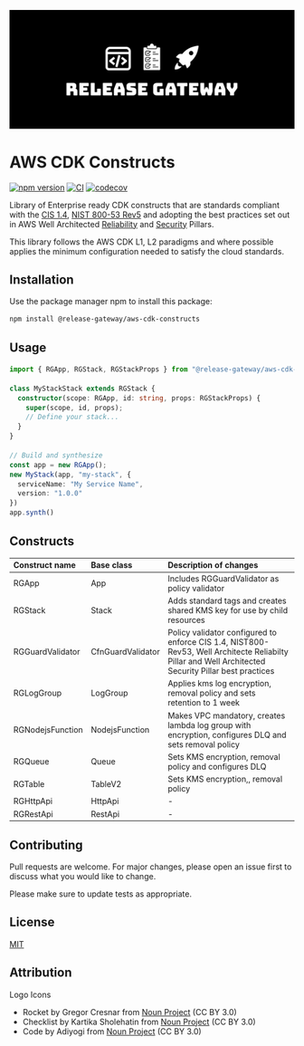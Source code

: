 ![Release Gateway](https://raw.githubusercontent.com/Release-Gateway/aws-cdk-constructs/master/logo.png)

# AWS CDK Constructs

[![npm version](https://badge.fury.io/js/@release-gateway%2Faws-cdk-constructs.svg)](https://www.npmjs.com/package/@release-gateway/aws-cdk-constructs) [![CI](https://github.com/Release-Gateway/aws-cdk-constructs/actions/workflows/workflow.yml/badge.svg)](https://github.com/Release-Gateway/aws-cdk-constructs/actions/workflows/workflow.yml) [![codecov](https://codecov.io/gh/Release-Gateway/aws-cdk-constructs/graph/badge.svg?token=QI7BVOB3SA)](https://codecov.io/gh/Release-Gateway/aws-cdk-constructs)

Library of Enterprise ready CDK constructs that are standards compliant with the [CIS 1.4](https://docs.aws.amazon.com/audit-manager/latest/userguide/CIS-1-4.html), [NIST 800-53 Rev5](https://docs.aws.amazon.com/securityhub/latest/userguide/nist-standard.html) and adopting the best practices set out in AWS Well Architected [Reliability](https://docs.aws.amazon.com/wellarchitected/latest/reliability-pillar/welcome.html) and [Security](https://docs.aws.amazon.com/wellarchitected/latest/security-pillar/welcome.html) Pillars.

This library follows the AWS CDK L1, L2 paradigms and where possible applies the minimum configuration needed to satisfy the cloud standards.

## Installation

Use the package manager npm to install this package:

```bash
npm install @release-gateway/aws-cdk-constructs
```

## Usage

```typescript
import { RGApp, RGStack, RGStackProps } from "@release-gateway/aws-cdk-constructs"

class MyStackStack extends RGStack {
  constructor(scope: RGApp, id: string, props: RGStackProps) {
    super(scope, id, props);
    // Define your stack...
  }
}

// Build and synthesize
const app = new RGApp();
new MyStack(app, "my-stack", {
  serviceName: "My Service Name",
  version: "1.0.0"
})
app.synth()

```

## Constructs

| Construct name   | Base class        | Description of changes                                                                                                                               |
|:-----------------|:------------------|:-----------------------------------------------------------------------------------------------------------------------------------------------------|
| RGApp            | App               | Includes RGGuardValidator as policy validator                                                                                                        |
| RGStack          | Stack             | Adds standard tags and creates shared KMS key for use by child resources                                                                             |
| RGGuardValidator | CfnGuardValidator | Policy validator configured to enforce CIS 1.4, NIST800-Rev53, Well Architecte Reliabilty Pillar and Well Architected Security Pillar best practices |
| RGLogGroup       | LogGroup          | Applies kms log encryption, removal policy and sets retention to 1 week                                                                              |
| RGNodejsFunction | NodejsFunction    | Makes VPC mandatory, creates lambda log group with encryption, configures DLQ and sets removal policy                                                |
| RGQueue          | Queue             | Sets KMS encryption, removal policy and configures DLQ                                                                                               |
| RGTable          | TableV2           | Sets KMS encryption,, removal policy                                                                                                                 |
| RGHttpApi        | HttpApi           | -                                                                                                                                                    |
| RGRestApi        | RestApi           | -                                                                                                                                                    |

## Contributing

Pull requests are welcome. For major changes, please open an issue first
to discuss what you would like to change.

Please make sure to update tests as appropriate.

## License

[MIT](https://choosealicense.com/licenses/mit/)

## Attribution

Logo Icons
- Rocket by Gregor Cresnar from [Noun Project](https://thenounproject.com/browse/icons/term/rocket/) (CC BY 3.0)
- Checklist by Kartika Sholehatin from [Noun Project](https://thenounproject.com/browse/icons/term/checklist/) (CC BY 3.0)
- Code by Adiyogi from [Noun Project](https://thenounproject.com/browse/icons/term/code/) (CC BY 3.0)
